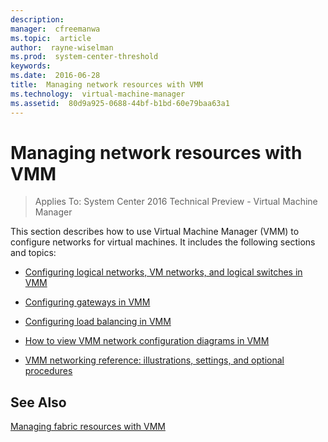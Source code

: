 ```yaml
---
description:  
manager:  cfreemanwa
ms.topic:  article
author:  rayne-wiselman
ms.prod:  system-center-threshold
keywords:  
ms.date:  2016-06-28
title:  Managing network resources with VMM
ms.technology:  virtual-machine-manager
ms.assetid:  80d9a925-0688-44bf-b1bd-60e79baa63a1
---
```


# Managing network resources with VMM

>Applies To: System Center 2016 Technical Preview - Virtual Machine Manager

This section describes how to use Virtual Machine Manager (VMM) to configure networks for virtual machines. It includes the following sections and topics:

-   [Configuring logical networks, VM networks, and logical switches in VMM](Configuring-logical-networks,-VM-networks,-and-logical-switches-in-VMM.md)

-   [Configuring gateways in VMM](Configuring-gateways-in-VMM.md)

-   [Configuring load balancing in VMM](Configuring-load-balancing-in-VMM.md)

-   [How to view VMM network configuration diagrams in VMM](How-to-view-VMM-network-configuration-diagrams-in-VMM.md)

-   [VMM networking reference: illustrations, settings, and optional procedures](VMM-networking-reference--illustrations,-settings,-and-optional-procedures.md)

## See Also
[Managing fabric resources with VMM](Managing-fabric-resources-with-VMM.md)



